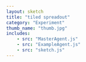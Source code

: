 ```yaml
---
layout: sketch
title: "tiled spreadout"
category: "Experiment"
thumb_name: "thumb.jpg"
includes:
	- src: "MasterAgent.js"
	- src: "ExampleAgent.js"
	- src: "sketch.js"
---
```


<!--

  You can change the title, category and thumb as you like
  (just make sure the folder contain a jpg for the thumb with the correct name)
  Do not change the first line "layout: sketch"

  If you need to customize this html page:
    1) delete the line "layout: sketch"
    2) copy the content of "/_layouts/sketch.html" below.
    Make sure to leave one line of space between the markup above and the html code

-->